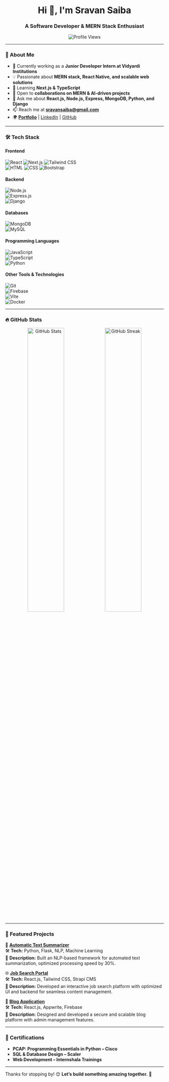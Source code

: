 <h1 align="center">Hi 👋, I'm Sravan Saiba</h1>
<h3 align="center">A Software Developer & MERN Stack Enthusiast</h3>

<p align="center">
  <img src="https://komarev.com/ghpvc/?username=sravansaiba&label=Profile%20views&color=0e75b6&style=flat" alt="Profile Views" />
</p>

---

### 🚀 About Me
- 🔭 Currently working as a **Junior Developer Intern at Vidyardi Institutions**
- 💡 Passionate about **MERN stack, React Native, and scalable web solutions**
- 🌱 Learning **Next.js & TypeScript**
- 🤝 Open to **collaborations on MERN & AI-driven projects**
- 💬 Ask me about **React.js, Node.js, Express, MongoDB, Python, and Django**
- 📫 Reach me at **[sravansaiba@gmail.com](mailto:sravansaiba@gmail.com)**
- 🌍 **[Portfolio](#)** | [LinkedIn](https://linkedin.com/in/sravansaiba) | [GitHub](https://github.com/sravansaiba)

---

### 🛠️ Tech Stack

#### **Frontend**
![React](https://img.shields.io/badge/-ReactJS-61DAFB?style=flat&logo=react&logoColor=black) 
![Next.js](https://img.shields.io/badge/-Next.js-000000?style=flat&logo=next.js&logoColor=white) 
![Tailwind CSS](https://img.shields.io/badge/-TailwindCSS-38B2AC?style=flat&logo=tailwind-css&logoColor=white)  
![HTML](https://img.shields.io/badge/-HTML-E34F26?style=flat&logo=html5&logoColor=white) 
![CSS](https://img.shields.io/badge/-CSS-1572B6?style=flat&logo=css3) 
![Bootstrap](https://img.shields.io/badge/-Bootstrap-7952B3?style=flat&logo=bootstrap)

#### **Backend**
![Node.js](https://img.shields.io/badge/-Node.js-339933?style=flat&logo=node.js&logoColor=white)  
![Express.js](https://img.shields.io/badge/-Express.js-000000?style=flat&logo=express&logoColor=white)  
![Django](https://img.shields.io/badge/-Django-092E20?style=flat&logo=django&logoColor=white)

#### **Databases**
![MongoDB](https://img.shields.io/badge/-MongoDB-47A248?style=flat&logo=mongodb&logoColor=white)  
![MySQL](https://img.shields.io/badge/-MySQL-4479A1?style=flat&logo=mysql&logoColor=white)

#### **Programming Languages**
![JavaScript](https://img.shields.io/badge/-JavaScript-F7DF1E?style=flat&logo=javascript&logoColor=black)  
![TypeScript](https://img.shields.io/badge/-TypeScript-3178C6?style=flat&logo=typescript)  
![Python](https://img.shields.io/badge/-Python-3776AB?style=flat&logo=python&logoColor=white)

#### **Other Tools & Technologies**
![Git](https://img.shields.io/badge/-Git-F05032?style=flat&logo=git&logoColor=white)  
![Firebase](https://img.shields.io/badge/-Firebase-FFCA28?style=flat&logo=firebase&logoColor=black)  
![Vite](https://img.shields.io/badge/-Vite-646CFF?style=flat&logo=vite&logoColor=white)  
![Docker](https://img.shields.io/badge/-Docker-2496ED?style=flat&logo=docker&logoColor=white)  

---

### 🔥 GitHub Stats

<p align="center">
  <img src="https://github-readme-stats.vercel.app/api?username=sravansaiba&show_icons=true&theme=radical" alt="GitHub Stats" width="48%"/>
  <img src="https://github-readme-streak-stats.herokuapp.com/?user=sravansaiba&theme=radical" alt="GitHub Streak" width="48%"/>
</p>

---

### 📌 Featured Projects
🚀 **[Automatic Text Summarizer](#)**  
🛠 **Tech:** Python, Flask, NLP, Machine Learning  
📌 **Description:** Built an NLP-based framework for automated text summarization, optimized processing speed by 30%.  

🌐 **[Job Search Portal](#)**  
🛠 **Tech:** React.js, Tailwind CSS, Strapi CMS  
📌 **Description:** Developed an interactive job search platform with optimized UI and backend for seamless content management.  

📝 **[Blog Application](#)**  
🛠 **Tech:** React.js, Appwrite, Firebase  
📌 **Description:** Designed and developed a secure and scalable blog platform with admin management features.

---

### 📜 Certifications
- **PCAP: Programming Essentials in Python – Cisco**
- **SQL & Database Design – Scaler**
- **Web Development – Internshala Trainings**

---

Thanks for stopping by! 😊 **Let’s build something amazing together.** 🚀

